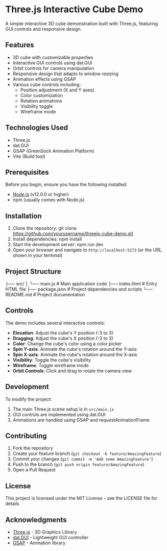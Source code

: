 # Three.js Interactive Cube Demo

A simple interactive 3D cube demonstration built with Three.js, featuring GUI controls and responsive design.

## Features

- 3D cube with customizable properties
- Interactive GUI controls using dat.GUI
- Orbit controls for camera manipulation
- Responsive design that adapts to window resizing
- Animation effects using GSAP
- Various cube controls including:
  - Position adjustment (X and Y axes)
  - Color customization
  - Rotation animations
  - Visibility toggle
  - Wireframe mode

## Technologies Used

- Three.js
- dat.GUI
- GSAP (GreenSock Animation Platform)
- Vite (Build tool)

## Prerequisites

Before you begin, ensure you have the following installed:
- [Node.js](https://nodejs.org/) (v12.0.0 or higher)
- npm (usually comes with Node.js)

## Installation

1. Clone the repository:           git clone https://github.com/yourusername/threejs-cube-demo.git
2. Install dependencies:           npm install
3. Start the development server:   npm run dev 
4. Open your browser and navigate to `http://localhost:5173` (or the URL shown in your terminal)

## Project Structure

├── src/
│   └── main.js         # Main application code
├── index.html          # Entry HTML file
├── package.json        # Project dependencies and scripts
└── README.md          # Project documentation
## Controls

The demo includes several interactive controls:
- **Elevation**: Adjust the cube's Y position (-3 to 3)
- **Dragging**: Adjust the cube's X position (-3 to 3)
- **Color**: Change the cube's color using a color picker
- **Spin Y-axis**: Animate the cube's rotation around the Y-axis
- **Spin X-axis**: Animate the cube's rotation around the X-axis
- **Visibility**: Toggle the cube's visibility
- **Wireframe**: Toggle wireframe mode
- **Orbit Controls**: Click and drag to rotate the camera view

## Development

To modify the project:
1. The main Three.js scene setup is in `src/main.js`
2. GUI controls are implemented using dat.GUI
3. Animations are handled using GSAP and requestAnimationFrame

## Contributing

1. Fork the repository
2. Create your feature branch (`git checkout -b feature/AmazingFeature`)
3. Commit your changes (`git commit -m 'Add some AmazingFeature'`)
4. Push to the branch (`git push origin feature/AmazingFeature`)
5. Open a Pull Request

## License

This project is licensed under the MIT License - see the LICENSE file for details

## Acknowledgments

- [Three.js](https://threejs.org/) - 3D Graphics Library
- [dat.GUI](https://github.com/dataarts/dat.gui) - Lightweight GUI controller
- [GSAP](https://greensock.com/gsap/) - Animation library
